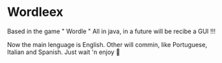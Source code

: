 # Wordleex
Based in the game " Wordle "
All in java, in a future will be recibe a GUI !!!

Now the main lenguage is English.
Other will commin, like Portuguese, Italian and Spanish.
Just wait 'n enjoy 🙂